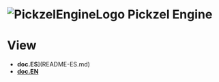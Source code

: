 # ![PickzelEngineLogo](https://i.imgur.com/cDEs2UC.png) Pickzel Engine

# View
- **doc.ES**](README-ES.md)
-  [**doc.EN**](README-EN.md)
